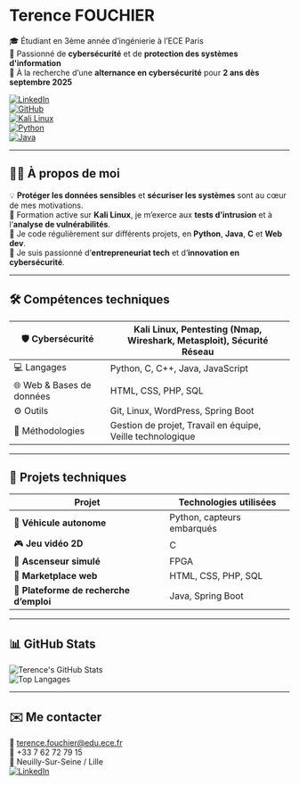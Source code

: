 # Terence FOUCHIER

🎓 Étudiant en 3ème année d’ingénierie à l’ECE Paris  
🔐 Passionné de **cybersécurité** et de **protection des systèmes d'information**  
📅 À la recherche d’une **alternance en cybersécurité** pour **2 ans dès septembre 2025**

[![LinkedIn](https://img.shields.io/badge/LinkedIn-blue?style=for-the-badge&logo=linkedin)](https://www.linkedin.com/in/terence-fouchier/)  
[![GitHub](https://img.shields.io/badge/GitHub-100000?style=for-the-badge&logo=github&logoColor=white)](https://github.com/Terry2932)  
[![Kali Linux](https://img.shields.io/badge/Kali_Linux-557C94?style=for-the-badge&logo=kalilinux&logoColor=white)]()  
[![Python](https://img.shields.io/badge/Python-3670A0?style=for-the-badge&logo=python&logoColor=ffdd54)]()  
[![Java](https://img.shields.io/badge/Java-ED8B00?style=for-the-badge&logo=java&logoColor=white)]()

---

## 👨‍💻 À propos de moi

💡 **Protéger les données sensibles** et **sécuriser les systèmes** sont au cœur de mes motivations.  
🎯 Formation active sur **Kali Linux**, je m’exerce aux **tests d’intrusion** et à l’**analyse de vulnérabilités**.  
🚀 Je code régulièrement sur différents projets, en **Python**, **Java**, **C** et **Web dev**.  
💼 Je suis passionné d’**entrepreneuriat tech** et d’**innovation en cybersécurité**.

---

## 🛠️ Compétences techniques

| 🛡️ Cybersécurité       | Kali Linux, Pentesting (Nmap, Wireshark, Metasploit), Sécurité Réseau |
|------------------------|----------------------------------------------------------------------|
| 💻 Langages            | Python, C, C++, Java, JavaScript |
| 🌐 Web & Bases de données | HTML, CSS, PHP, SQL |
| ⚙️ Outils               | Git, Linux, WordPress, Spring Boot |
| 📂 Méthodologies        | Gestion de projet, Travail en équipe, Veille technologique |

---

## 🚀 Projets techniques

| Projet                                   | Technologies utilisées           |
|------------------------------------------|----------------------------------|
| 🚗 **Véhicule autonome**                | Python, capteurs embarqués       |
| 🎮 **Jeu vidéo 2D**                     | C                               |
| 🏢 **Ascenseur simulé**                 | FPGA                            |
| 🛒 **Marketplace web**                  | HTML, CSS, PHP, SQL             |
| 💼 **Plateforme de recherche d’emploi** | Java, Spring Boot               |

---

## 📊 GitHub Stats

![Terence's GitHub Stats](https://github-readme-stats.vercel.app/api?username=Terry2932&show_icons=true&theme=radical)  
![Top Langages](https://github-readme-stats.vercel.app/api/top-langs/?username=Terry2932&layout=compact&theme=radical)

---

## ✉️ Me contacter

📧 terence.fouchier@edu.ece.fr  
📱 +33 7 62 72 79 15  
📍 Neuilly-Sur-Seine / Lille  
[![LinkedIn](https://img.shields.io/badge/LinkedIn-blue?style=flat-square&logo=linkedin)](https://www.linkedin.com/in/terence-fouchier/)  
